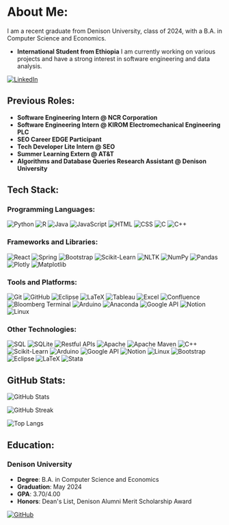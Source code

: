 # About Me:

I am a recent graduate from Denison University, class of 2024, with a B.A. in Computer Science and Economics. 
- **International Student from Ethiopia**
I am currently working on various projects and have a strong interest in software engineering and data analysis.

[![LinkedIn](https://img.shields.io/badge/LinkedIn-Connect-blue)](https://www.linkedin.com/in/dagmawizerihun/)

## Previous Roles:
- **Software Engineering Intern @ NCR Corporation**
- **Software Engineering Intern @ KIROM Electromechanical Engineering PLC**
- **SEO Career EDGE Participant**
- **Tech Developer Lite Intern @ SEO**
- **Summer Learning Extern @ AT&T**
- **Algorithms and Database Queries Research Assistant @ Denison University**


## Tech Stack:

### Programming Languages:
![Python](https://img.shields.io/badge/Python-3776AB?style=for-the-badge&logo=python&logoColor=white)
![R](https://img.shields.io/badge/R-276DC3?style=for-the-badge&logo=r&logoColor=white)
![Java](https://img.shields.io/badge/Java-007396?style=for-the-badge&logo=java&logoColor=white)
![JavaScript](https://img.shields.io/badge/JavaScript-F7DF1E?style=for-the-badge&logo=javascript&logoColor=black)
![HTML](https://img.shields.io/badge/HTML-E34F26?style=for-the-badge&logo=html5&logoColor=white)
![CSS](https://img.shields.io/badge/CSS-1572B6?style=for-the-badge&logo=css3&logoColor=white)
![C](https://img.shields.io/badge/C-A8B9CC?style=for-the-badge&logo=c&logoColor=white)
![C++](https://img.shields.io/badge/C++-00599C?style=for-the-badge&logo=cplusplus&logoColor=white)

### Frameworks and Libraries:
![React](https://img.shields.io/badge/React-61DAFB?style=for-the-badge&logo=react&logoColor=black)
![Spring](https://img.shields.io/badge/Spring-6DB33F?style=for-the-badge&logo=spring&logoColor=white)
![Bootstrap](https://img.shields.io/badge/Bootstrap-7952B3?style=for-the-badge&logo=bootstrap&logoColor=white)
![Scikit-Learn](https://img.shields.io/badge/Scikit--Learn-F7931E?style=for-the-badge&logo=scikitlearn&logoColor=white)
![NLTK](https://img.shields.io/badge/NLTK-107C10?style=for-the-badge&logo=natural-language-toolkit&logoColor=white)
![NumPy](https://img.shields.io/badge/NumPy-013243?style=for-the-badge&logo=numpy&logoColor=white)
![Pandas](https://img.shields.io/badge/Pandas-150458?style=for-the-badge&logo=pandas&logoColor=white)
![Plotly](https://img.shields.io/badge/Plotly-3F4F75?style=for-the-badge&logo=plotly&logoColor=white)
![Matplotlib](https://img.shields.io/badge/Matplotlib-ffffff?style=for-the-badge&logo=matplotlib&logoColor=black)

### Tools and Platforms:
![Git](https://img.shields.io/badge/Git-F05032?style=for-the-badge&logo=git&logoColor=white)
![GitHub](https://img.shields.io/badge/GitHub-181717?style=for-the-badge&logo=github&logoColor=white)
![Eclipse](https://img.shields.io/badge/Eclipse-2C2255?style=for-the-badge&logo=eclipse&logoColor=white)
![LaTeX](https://img.shields.io/badge/LaTeX-008080?style=for-the-badge&logo=latex&logoColor=white)
![Tableau](https://img.shields.io/badge/Tableau-E97627?style=for-the-badge&logo=tableau&logoColor=white)
![Excel](https://img.shields.io/badge/Excel-217346?style=for-the-badge&logo=microsoftexcel&logoColor=white)
![Confluence](https://img.shields.io/badge/Confluence-172B4D?style=for-the-badge&logo=confluence&logoColor=white)
![Bloomberg Terminal](https://img.shields.io/badge/Bloomberg%20Terminal-000000?style=for-the-badge&logo=bloomberg&logoColor=white)
![Arduino](https://img.shields.io/badge/Arduino-00979D?style=for-the-badge&logo=arduino&logoColor=white)
![Anaconda](https://img.shields.io/badge/Anaconda-44A833?style=for-the-badge&logo=anaconda&logoColor=white)
![Google API](https://img.shields.io/badge/Google%20API-4285F4?style=for-the-badge&logo=google&logoColor=white)
![Notion](https://img.shields.io/badge/Notion-000000?style=for-the-badge&logo=notion&logoColor=white)
![Linux](https://img.shields.io/badge/Linux-FCC624?style=for-the-badge&logo=linux&logoColor=white)

### Other Technologies:
![SQL](https://img.shields.io/badge/SQL-4479A1?style=for-the-badge&logo=mysql&logoColor=white)
![SQLite](https://img.shields.io/badge/SQLite-003B57?style=for-the-badge&logo=sqlite&logoColor=white)
![Restful APIs](https://img.shields.io/badge/Restful%20APIs-FF6C37?style=for-the-badge&logo=rest&logoColor=white)
![Apache](https://img.shields.io/badge/Apache-D22128?style=for-the-badge&logo=apache&logoColor=white)
![Apache Maven](https://img.shields.io/badge/Apache%20Maven-C71A36?style=for-the-badge&logo=apachemaven&logoColor=white)
![C++](https://img.shields.io/badge/C++-00599C?style=for-the-badge&logo=cplusplus&logoColor=white)
![Scikit-Learn](https://img.shields.io/badge/Scikit--Learn-F7931E?style=for-the-badge&logo=scikitlearn&logoColor=white)
![Arduino](https://img.shields.io/badge/Arduino-00979D?style=for-the-badge&logo=arduino&logoColor=white)
![Google API](https://img.shields.io/badge/Google%20API-4285F4?style=for-the-badge&logo=google&logoColor=white)
![Notion](https://img.shields.io/badge/Notion-000000?style=for-the-badge&logo=notion&logoColor=white)
![Linux](https://img.shields.io/badge/Linux-FCC624?style=for-the-badge&logo=linux&logoColor=white)
![Bootstrap](https://img.shields.io/badge/Bootstrap-7952B3?style=for-the-badge&logo=bootstrap&logoColor=white)
![Eclipse](https://img.shields.io/badge/Eclipse-2C2255?style=for-the-badge&logo=eclipse&logoColor=white)
![LaTeX](https://img.shields.io/badge/LaTeX-008080?style=for-the-badge&logo=latex&logoColor=white)
![Stata](https://img.shields.io/badge/Stata-1A77F2?style=for-the-badge&logo=stata&logoColor=white)


## GitHub Stats:
![GitHub Stats](https://github-readme-stats.vercel.app/api?username=dagmawiazerihun&show_icons=true&theme=radical)

![GitHub Streak](https://github-readme-streak-stats.herokuapp.com/?user=dagmawiazerihun&theme=radical)

![Top Langs](https://github-readme-stats.vercel.app/api/top-langs/?username=dagmawiazerihun&layout=compact&theme=radical)

## Education:
### Denison University
- **Degree**: B.A. in Computer Science and Economics
- **Graduation**: May 2024
- **GPA**: 3.70/4.00
- **Honors**: Dean's List, Denison Alumni Merit Scholarship Award

[![GitHub](https://img.shields.io/badge/GitHub-Follow-black?style=for-the-badge&logo=github)](https://github.com/dagmawiazerihun)
